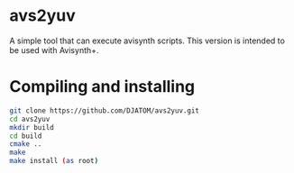 avs2yuv
=======
A simple tool that can execute avisynth scripts. 
This version is intended to be used with Avisynth+.

Compiling and installing
=======
```bash
git clone https://github.com/DJATOM/avs2yuv.git
cd avs2yuv
mkdir build
cd build
cmake ..
make
make install (as root)
```
